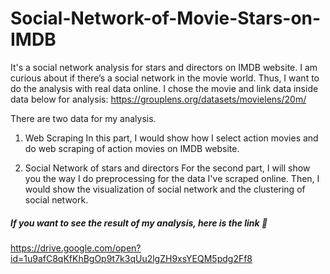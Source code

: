 # Social-Network-of-Movie-Stars-on-IMDB
It's a social network analysis for stars and directors on IMDB website. 
I am curious about if there’s a social network in the movie world. Thus, I want to do the analysis with real data online.
I chose the movie and link data inside data below for analysis: 
https://grouplens.org/datasets/movielens/20m/

There are two data for my analysis.
1. Web Scraping
In this part, I would show how I select action movies and do web scraping of action movies on IMDB website.

2. Social Network of stars and directors
For the second part, I will show you the way I do preprocessing for the data I've scraped online. Then, I would show the visualization of social network and the clustering of social network.

##### If you want to see the result of my analysis, here is the link 🔽
https://drive.google.com/open?id=1u9afC8qKfKhBgOp9t7k3qUu2lgZH9xsYEQM5pdg2Ff8
